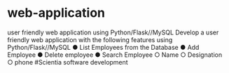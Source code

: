 # web-application
user friendly web application using Python/Flask//MySQL
Develop a user friendly web application with the following features using Python/Flask//MySQL
● List Employees from the Database
● Add Employee
● Delete employee
● Search Employee
○ Name
○ Designation
○ phone
#Scientia software development
